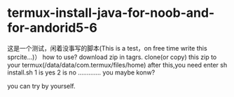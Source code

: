 # termux-install-java-for-noob-and-for-andorid5-6
这是一个测试，闲着没事写的脚本(This is a test，on free time write this sprcite...)）
how to use?
download zip in tagrs.
clone(or copy) this zip to your termux(/data/data/com.termux/files/home)
after this,you need enter sh install.sh
1 is yes
2 is no
.............
you maybe konw?

you can try by yourself.
